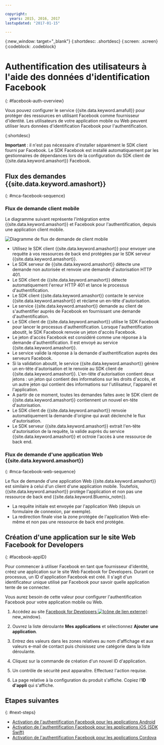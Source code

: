 ```yaml
---

copyright:
  years: 2015, 2016, 2017
lastupdated: "2017-01-15"

---
```

{:new_window: target="_blank"}
{:shortdesc: .shortdesc}
{:screen: .screen}
{:codeblock: .codeblock}

# Authentification des utilisateurs à l'aide des données d'identification Facebook
{: #facebook-auth-overview}

Vous pouvez configurer le service {{site.data.keyword.amafull}} pour protéger des ressources en utilisant
Facebook comme fournisseur d'identité. Les utilisateurs de votre application mobile ou Web peuvent utiliser leurs données d'identification Facebook
pour l'authentification.

{:shortdesc}

**Important** : il n'est pas nécessaire d'installer séparément le SDK client fourni par Facebook. Le SDK Facebook est installé automatiquement par les gestionnaires de dépendances lors de la configuration du SDK client de {{site.data.keyword.amashort}} Facebook.

## Flux des demandes {{site.data.keyword.amashort}}
{: #mca-facebook-sequence}

### Flux de demande client mobile

Le diagramme suivant représente l'intégration entre {{site.data.keyword.amashort}} et Facebook pour l'authentification, depuis une application client mobile.

![Diagramme de flux de demande de client mobile](images/mca-sequence-facebook.jpg)

* Utilisez le SDK client {{site.data.keyword.amashort}} pour envoyer une requête à vos ressources de back end protégées par le SDK serveur
{{site.data.keyword.amashort}}.
* Le SDK serveur de {{site.data.keyword.amashort}} détecte une demande non autorisée et renvoie une demande d'autorisation HTTP 401.
* Le SDK client de {{site.data.keyword.amashort}} détecte automatiquement l'erreur HTTP 401 et lance le processus d'authentification.
* Le SDK client {{site.data.keyword.amashort}} contacte le service {{site.data.keyword.amashort}} et réclame un en-tête d'autorisation.
* Le service {{site.data.keyword.amashort}} demande au client de s'authentifier auprès de Facebook en fournissant une demande d'authentification.
* Le SDK client de {{site.data.keyword.amashort}} utilise le SDK Facebook pour lancer le processus d'authentification. Lorsque l'authentification aboutit, le SDK Facebook renvoie un jeton d'accès Facebook.
* Le jeton d'accès Facebook est considéré comme une réponse à la demande d'authentification. Il est envoyé au service {{site.data.keyword.amashort}}.
* Le service valide la réponse à la demande d'authentification auprès des serveurs Facebook.
* Si la validation aboutit, le service {{site.data.keyword.amashort}} génère un en-tête d'autorisation et le renvoie au SDK client de {{site.data.keyword.amashort}}. L'en-tête d'autorisation contient deux jetons : un jeton qui contient des informations sur les droits d'accès, et un autre jeton qui contient des informations sur l'utilisateur, l'appareil et l'application.
* A partir de ce moment, toutes les demandes faites avec le SDK client de {{site.data.keyword.amashort}} contiennent un nouvel en-tête d'autorisation.
* Le SDK client de {{site.data.keyword.amashort}} renvoie automatiquement la demande d'origine qui avait déclenché le flux d'autorisation.
* Le SDK serveur {{site.data.keyword.amashort}} extrait l'en-tête d'autorisation de la requête, la valide auprès du service
{{site.data.keyword.amashort}} et octroie l'accès à une ressource de back end.

### Flux de demande d'une application Web {{site.data.keyword.amashort}}
{: #mca-facebook-web-sequence}

Le flux de demande d'une application Web {{site.data.keyword.amashort}} est similaire à celui d'un client d'une application mobile. Toutefois,
{{site.data.keyword.amashort}} protège l'application et non pas une ressource de back end {{site.data.keyword.Bluemix_notm}}.

  * La requête initiale est envoyée par l'application Web (depuis un formulaire de connexion, par exemple).
  * La redirection finale vise la zone protégée de l'application Web elle-même et non pas une ressource de back end protégée.


## Création d'une application sur le site Web Facebook for Developers
{: #facebook-appID}

Pour commencer à utiliser Facebook en tant que fournisseur d'identité, créez une application sur le site Web Facebook for Developers. Durant ce processus, un ID d'application Facebook est créé. Il s'agit d'un identificateur unique utilisé par Facebook pour savoir quelle application tente de se connecter.

Vous aurez besoin de cette valeur pour
configurer l'authentification Facebook
pour votre application mobile ou Web.

1. Accédez au site [Facebook for Developers ![Icône de lien externe](../../icons/launch-glyph.svg "Icône de lien externe")](https://developers.facebook.com "Icône de lien externe"){: new_window}.

1. Ouvrez la liste déroulante **Mes applications** et sélectionnez **Ajouter une application**.

1. Entrez des valeurs dans les zones relatives au nom d'affichage et aux valeurs e-mail de contact puis choisissez une catégorie dans la liste déroulante.

1. Cliquez sur la commande de création d'un nouvel ID d'application.

1. Un contrôle de sécurité peut apparaître. Effectuez l'action requise.

1. La page relative à la configuration du produit s'affiche. Copiez l'**ID d'appli** qui s'affiche.

## Etapes suivantes
{: #next-steps}

* [Activation de l'authentification Facebook pour les applications Android](facebook-auth-android.html)
* [Activation de l'authentification Facebook pour les applications iOS (SDK Swift)](facebook-auth-ios-swift-sdk.html)
* [Activation de l'authentification Facebook pour les applications Cordova](facebook-auth-cordova.html)
